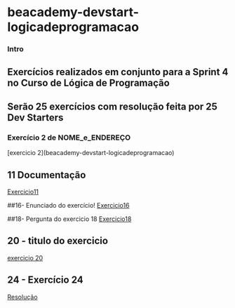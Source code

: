 # beacademy-devstart-logicadeprogramacao


### Intro

## Exercícios realizados em conjunto para a Sprint 4 no Curso de Lógica de Programação

## Serão 25 exercícios com resolução feita por 25 Dev Starters

### Exercício 2 de NOME_e_ENDEREÇO
[exercicio 2](beacademy-devstart-logicadeprogramacao\)

## 11 Documentação
[Exercicio11](https://link-da-documentação)

##16- Enunciado do exercício!
[Exercicio16](https://linktodocumentation)

##18- Pergunta do exercicio 18
[Exercicio18](https://github.com/rejota23/beacademy-devstart-logicadeprogramacao/blob/b8e5aec06ff062346ef4154e06130a7e6f6244e6/exercicio%2018.txt)

## 20 - titulo do exercicio
[exercicio 20](beacademy-devstart-logicadeprogramacao\exercicio20\exercicio20.txt)

## 24 - Exercício 24
[Resolução](./exercicio24.txt)

